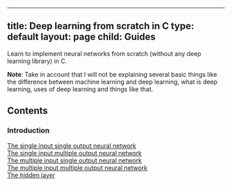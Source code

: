 
---
title: Deep learning from scratch in C
type: default
layout: page
child: Guides
---

Learn to implement neural networks from scratch (without any deep learning
library) in C.

**Note**: Take in account that I will not be explaining several basic things
like the difference between machine learning and deep learning, what is deep
learning, uses of deep learning and things like that.

## Contents

### Introduction

[The single input single output neural network](/guides/deep-learningc/siso)<br>
[The single input multiple output neural network](/guides/deep-learningc/simo)<br>
[The multiple input single output neural network](/guides/deep-learningc/miso)<br>
[The multiple input multiple output neural network](/guides/deep-learningc/mimo)<br>
[The hidden layer](/guides/deep-learningc/hidden-layer)<br>

